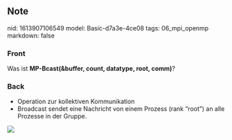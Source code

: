 ## Note
nid: 1613907106549
model: Basic-d7a3e-4ce08
tags: 06_mpi_openmp
markdown: false

### Front
Was ist <b>MP-Bcast(&buffer, count, datatype, root, comm)</b>?

### Back
<div>
<div><ul>
<li>Operation zur kollektiven Kommunikation</li>
<li>Broadcast sendet eine Nachricht von einem Prozess (rank “root”) an alle Prozesse in der Gruppe.</li>
</ul>
</div></div><img src="76435056.png">
